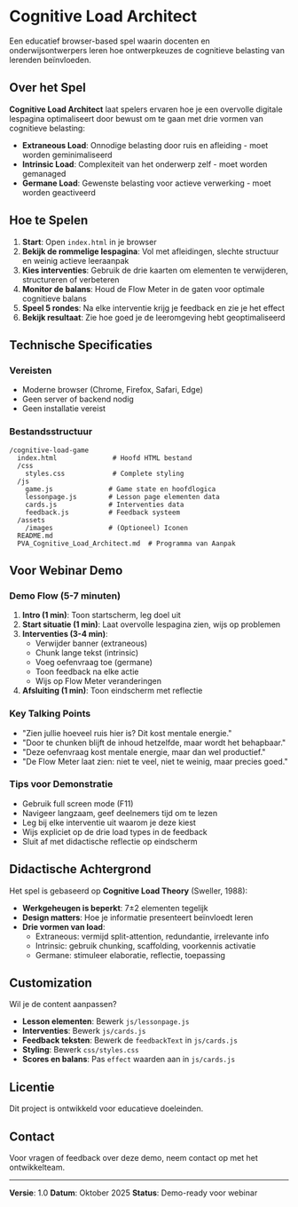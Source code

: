 # Cognitive Load Architect

Een educatief browser-based spel waarin docenten en onderwijsontwerpers leren hoe ontwerpkeuzes de cognitieve belasting van lerenden beïnvloeden.

## Over het Spel

**Cognitive Load Architect** laat spelers ervaren hoe je een overvolle digitale lespagina optimaliseert door bewust om te gaan met drie vormen van cognitieve belasting:

- **Extraneous Load**: Onnodige belasting door ruis en afleiding - moet worden geminimaliseerd
- **Intrinsic Load**: Complexiteit van het onderwerp zelf - moet worden gemanaged
- **Germane Load**: Gewenste belasting voor actieve verwerking - moet worden geactiveerd

## Hoe te Spelen

1. **Start**: Open `index.html` in je browser
2. **Bekijk de rommelige lespagina**: Vol met afleidingen, slechte structuur en weinig actieve leeraanpak
3. **Kies interventies**: Gebruik de drie kaarten om elementen te verwijderen, structureren of verbeteren
4. **Monitor de balans**: Houd de Flow Meter in de gaten voor optimale cognitieve balans
5. **Speel 5 rondes**: Na elke interventie krijg je feedback en zie je het effect
6. **Bekijk resultaat**: Zie hoe goed je de leeromgeving hebt geoptimaliseerd

## Technische Specificaties

### Vereisten
- Moderne browser (Chrome, Firefox, Safari, Edge)
- Geen server of backend nodig
- Geen installatie vereist

### Bestandsstructuur
```
/cognitive-load-game
  index.html              # Hoofd HTML bestand
  /css
    styles.css            # Complete styling
  /js
    game.js              # Game state en hoofdlogica
    lessonpage.js        # Lesson page elementen data
    cards.js             # Interventies data
    feedback.js          # Feedback systeem
  /assets
    /images              # (Optioneel) Iconen
  README.md
  PVA_Cognitive_Load_Architect.md  # Programma van Aanpak
```

## Voor Webinar Demo

### Demo Flow (5-7 minuten)
1. **Intro (1 min)**: Toon startscherm, leg doel uit
2. **Start situatie (1 min)**: Laat overvolle lespagina zien, wijs op problemen
3. **Interventies (3-4 min)**:
   - Verwijder banner (extraneous)
   - Chunk lange tekst (intrinsic)
   - Voeg oefenvraag toe (germane)
   - Toon feedback na elke actie
   - Wijs op Flow Meter veranderingen
4. **Afsluiting (1 min)**: Toon eindscherm met reflectie

### Key Talking Points
- "Zien jullie hoeveel ruis hier is? Dit kost mentale energie."
- "Door te chunken blijft de inhoud hetzelfde, maar wordt het behapbaar."
- "Deze oefenvraag kost mentale energie, maar dan wel productief."
- "De Flow Meter laat zien: niet te veel, niet te weinig, maar precies goed."

### Tips voor Demonstratie
- Gebruik full screen mode (F11)
- Navigeer langzaam, geef deelnemers tijd om te lezen
- Leg bij elke interventie uit waarom je deze kiest
- Wijs expliciet op de drie load types in de feedback
- Sluit af met didactische reflectie op eindscherm

## Didactische Achtergrond

Het spel is gebaseerd op **Cognitive Load Theory** (Sweller, 1988):

- **Werkgeheugen is beperkt**: 7±2 elementen tegelijk
- **Design matters**: Hoe je informatie presenteert beïnvloedt leren
- **Drie vormen van load**:
  - Extraneous: vermijd split-attention, redundantie, irrelevante info
  - Intrinsic: gebruik chunking, scaffolding, voorkennis activatie
  - Germane: stimuleer elaboratie, reflectie, toepassing

## Customization

Wil je de content aanpassen?

- **Lesson elementen**: Bewerk `js/lessonpage.js`
- **Interventies**: Bewerk `js/cards.js`
- **Feedback teksten**: Bewerk de `feedbackText` in `js/cards.js`
- **Styling**: Bewerk `css/styles.css`
- **Scores en balans**: Pas `effect` waarden aan in `js/cards.js`

## Licentie

Dit project is ontwikkeld voor educatieve doeleinden.

## Contact

Voor vragen of feedback over deze demo, neem contact op met het ontwikkelteam.

---

**Versie**: 1.0
**Datum**: Oktober 2025
**Status**: Demo-ready voor webinar
